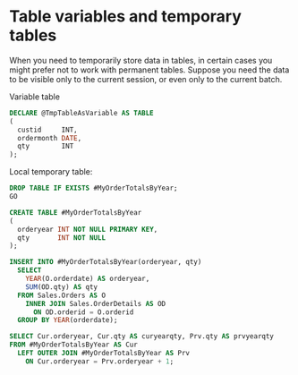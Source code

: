 # Table variables and temporary tables

When you need to temporarily store data in tables, in certain cases you might prefer not to work with permanent tables. Suppose you need the data to be visible only to the current session, or even only to the current batch.

Variable table

```sql
DECLARE @TmpTableAsVariable AS TABLE
(
  custid     INT,
  ordermonth DATE,
  qty        INT
);
```

Local temporary table:

```sql
DROP TABLE IF EXISTS #MyOrderTotalsByYear;
GO

CREATE TABLE #MyOrderTotalsByYear
(
  orderyear INT NOT NULL PRIMARY KEY,
  qty       INT NOT NULL
);

INSERT INTO #MyOrderTotalsByYear(orderyear, qty)
  SELECT
    YEAR(O.orderdate) AS orderyear,
    SUM(OD.qty) AS qty
  FROM Sales.Orders AS O
    INNER JOIN Sales.OrderDetails AS OD
      ON OD.orderid = O.orderid
  GROUP BY YEAR(orderdate);

SELECT Cur.orderyear, Cur.qty AS curyearqty, Prv.qty AS prvyearqty
FROM #MyOrderTotalsByYear AS Cur
  LEFT OUTER JOIN #MyOrderTotalsByYear AS Prv
    ON Cur.orderyear = Prv.orderyear + 1;
```
